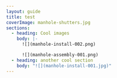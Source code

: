 ```yaml
---
layout: guide
title: test
coverImage: manhole-shutters.jpg
sections:
  - heading: Cool images
    body: |-
      ![](manhole-install-002.png)

      ![](manhole-assembly-001.png)
  - heading: another cool section
    body: "![](manhole-install-001.jpg)"
---
```

